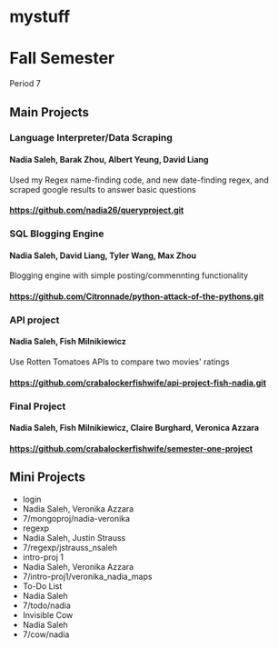 mystuff
==========

# Fall Semester
Period 7

## Main Projects

### Language Interpreter/Data Scraping
#### Nadia Saleh, Barak Zhou, Albert Yeung, David Liang
Used my Regex name-finding code, and new date-finding regex, and scraped google results to answer basic questions
#### https://github.com/nadia26/queryproject.git

### SQL Blogging Engine
#### Nadia Saleh, David Liang, Tyler Wang, Max Zhou
Blogging engine with simple posting/commennting functionality
#### https://github.com/Citronnade/python-attack-of-the-pythons.git

### API project
#### Nadia Saleh, Fish Milnikiewicz
Use Rotten Tomatoes APIs to compare two movies' ratings
#### https://github.com/crabalockerfishwife/api-project-fish-nadia.git

### Final Project
#### Nadia Saleh, Fish Milnikiewicz, Claire Burghard, Veronica Azzara
#### https://github.com/crabalockerfishwife/semester-one-project

## Mini Projects

 * login
  * Nadia Saleh, Veronika Azzara
  * 7/mongoproj/nadia-veronika
 * regexp
  * Nadia Saleh, Justin Strauss
  * 7/regexp/jstrauss_nsaleh
 * intro-proj 1
  * Nadia Saleh, Veronika Azzara
  * 7/intro-proj1/veronika_nadia_maps
 * To-Do List
  * Nadia Saleh
  * 7/todo/nadia
 * Invisible Cow
  * Nadia Saleh
  * 7/cow/nadia
